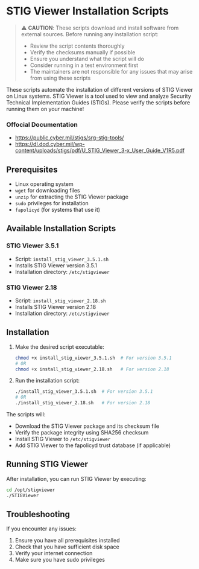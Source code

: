 # STIG Viewer Installation Scripts

> ⚠️ **CAUTION**: These scripts download and install software from external sources. Before running any installation script:
> - Review the script contents thoroughly
> - Verify the checksums manually if possible
> - Ensure you understand what the script will do
> - Consider running in a test environment first
> - The maintainers are not responsible for any issues that may arise from using these scripts

These scripts automate the installation of different versions of STIG Viewer on Linux systems. STIG Viewer is a tool used to view and analyze Security Technical Implementation Guides (STIGs). 
Please verify the scripts before running them on your machine! 

### Offocial Documentation
- https://public.cyber.mil/stigs/srg-stig-tools/
- https://dl.dod.cyber.mil/wp-content/uploads/stigs/pdf/U_STIG_Viewer_3-x_User_Guide_V1R5.pdf

## Prerequisites

- Linux operating system
- `wget` for downloading files
- `unzip` for extracting the STIG Viewer package
- `sudo` privileges for installation
- `fapolicyd` (for systems that use it)

## Available Installation Scripts

### STIG Viewer 3.5.1
- Script: `install_stig_viewer_3.5.1.sh`
- Installs STIG Viewer version 3.5.1
- Installation directory: `/etc/stigviewer`

### STIG Viewer 2.18
- Script: `install_stig_viewer_2.18.sh`
- Installs STIG Viewer version 2.18
- Installation directory: `/etc/stigviewer`

## Installation

1. Make the desired script executable:
   ```bash
   chmod +x install_stig_viewer_3.5.1.sh  # For version 3.5.1
   # OR
   chmod +x install_stig_viewer_2.18.sh   # For version 2.18
   ```

2. Run the installation script:
   ```bash
   ./install_stig_viewer_3.5.1.sh  # For version 3.5.1
   # OR
   ./install_stig_viewer_2.18.sh   # For version 2.18
   ```

The scripts will:
- Download the STIG Viewer package and its checksum file
- Verify the package integrity using SHA256 checksum
- Install STIG Viewer to `/etc/stigviewer`
- Add STIG Viewer to the fapolicyd trust database (if applicable)

## Running STIG Viewer

After installation, you can run STIG Viewer by executing:
```bash
cd /opt/stigviewer
./STIGViewer
```

## Troubleshooting

If you encounter any issues:
1. Ensure you have all prerequisites installed
2. Check that you have sufficient disk space
3. Verify your internet connection
4. Make sure you have sudo privileges
